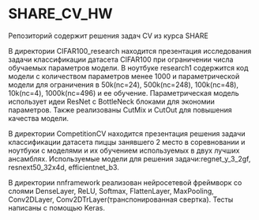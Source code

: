 # SHARE_CV_HW
Репозиторий содержит решения задач CV из курса SHARE

В директории CIFAR100_research находится презентация исследования задачи классификации датасета CIFAR100 при ограничении числа обучаемых параметров модели.
В ноутбуке research1 содержится код модели с количеством параметров менее 1000 и параметрической модели для ограничения в 50k(nc=24), 500k(nc=248), 100k(nc=48), 10k(nc=4), 1000k(nc=496) и ее обучение.
Параметрическая модель использует идеи ResNet c BottleNeck блоками для экономии параметров. Также реализованы CutMix и CutOut для повышения качества модели.

В директории CompetitionCV находится презентация решения задачи классификации датасета пиццы занявшего 2 место в соревновании и ноутбуки с моделями и их обучением используемых в двух лучших ансамблях.
Используемые модели для решения задачи:regnet_y_3_2gf, resnext50_32x4d, efficientnet_b3.

В директории nnframework реализован нейросетевой фреймворк со слоями DenseLayer, ReLU, Softmax, FlattenLayer, MaxPooling, Conv2DLayer, Conv2DTrLayer(транспонированная свертка). Тесты написаны с помощью Keras.
